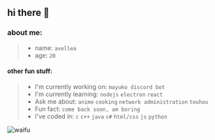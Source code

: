 ## hi there 👋
### about me:
> - name: `avellea`
> - age: `20`

#### other fun stuff:
> - I'm currently working on: `mayuko discord bot`
> - I'm currently learning: `nodejs` `electron` `react`
> - Ask me about: `anime` `cooking` `network administration` `touhou`
> - Fun fact: `come back soon, am boring`
> - I've coded in: `c` `c++` `java` `c#` `html/css` `js` `python`

![waifu](https://i.pinimg.com/originals/5f/95/04/5f9504eb5a7d27ec7a6121b9e9aa48b3.gif)

